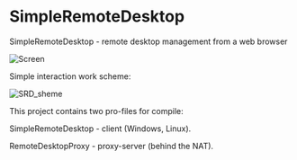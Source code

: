 # SimpleRemoteDesktop
SimpleRemoteDesktop - remote desktop management from a web browser

![Screen](https://user-images.githubusercontent.com/13070282/77161895-c8e37580-6abb-11ea-8cc4-c3d0ecc8676b.png)

Simple interaction work scheme:

![SRD_sheme](https://user-images.githubusercontent.com/13070282/79386197-78542080-7f72-11ea-8c26-3611b935c79a.jpg)

This project contains two pro-files for compile:

SimpleRemoteDesktop - client (Windows, Linux).

RemoteDesktopProxy - proxy-server (behind the NAT). 
